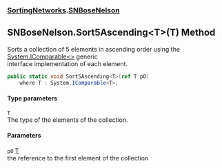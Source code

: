 ### [SortingNetworks](SortingNetworks.md 'SortingNetworks').[SNBoseNelson](SortingNetworks_SNBoseNelson.md 'SortingNetworks.SNBoseNelson')
## SNBoseNelson.Sort5Ascending&lt;T&gt;(T) Method
Sorts a collection of 5 elements in ascending order using the [System.IComparable&lt;&gt;](https://docs.microsoft.com/en-us/dotnet/api/System.IComparable-1 'System.IComparable`1') generic  
interface implementation of each element.  
```csharp
public static void Sort5Ascending<T>(ref T p0)
    where T : System.IComparable<T>;
```
#### Type parameters
<a name='SortingNetworks_SNBoseNelson_Sort5Ascending_T_(T)_T'></a>
`T`  
The type of the elements of the collection.
  
#### Parameters
<a name='SortingNetworks_SNBoseNelson_Sort5Ascending_T_(T)_p0'></a>
`p0` [T](SortingNetworks_SNBoseNelson_Sort5Ascending_T_(T).md#SortingNetworks_SNBoseNelson_Sort5Ascending_T_(T)_T 'SortingNetworks.SNBoseNelson.Sort5Ascending&lt;T&gt;(T).T')  
the reference to the first element of the collection
  
